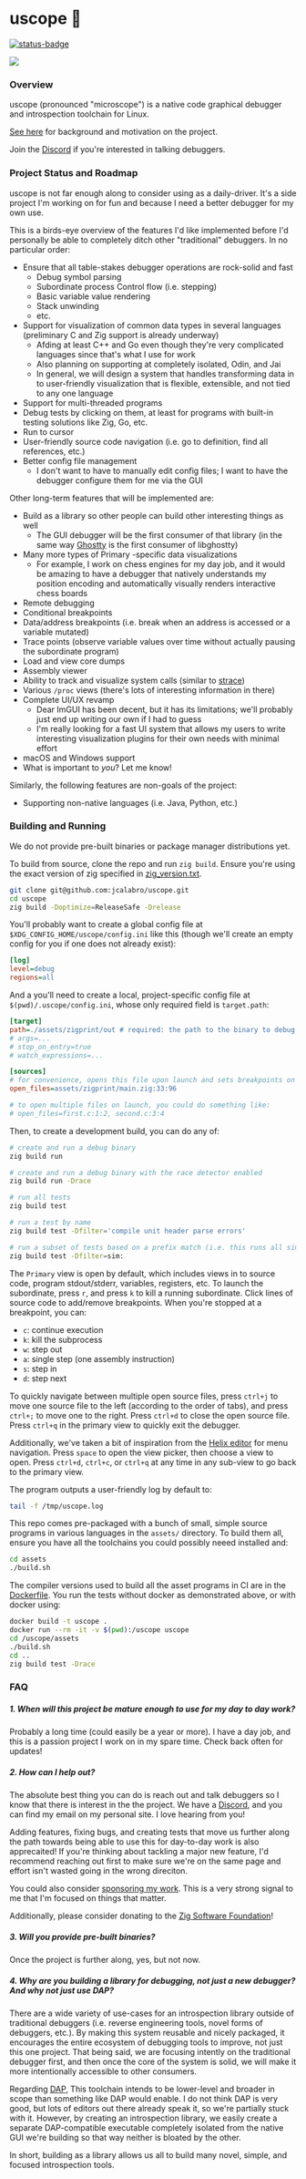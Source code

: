 # uscope 🔬

[![status-badge](https://ci.uscope.dev/api/badges/1/status.svg)](https://ci.uscope.dev/repos/1)

<img src="https://github.com/user-attachments/assets/8ad10ca9-42d1-4afe-8397-74b8a92a69f5" />

### Overview

uscope (pronounced "microscope") is a native code graphical debugger and introspection toolchain for Linux.

[See here](https://calabro.io/uscope) for background and motivation on the project.

Join the [Discord](https://discord.gg/bPWC6PZPhR) if you're interested in talking debuggers.

### Project Status and Roadmap

uscope is not far enough along to consider using as a daily-driver. It's a side project I'm working on for fun and because I need a better debugger for my own use.

This is a birds-eye overview of the features I'd like implemented before I'd personally be able to completely ditch other "traditional" debuggers. In no particular order:

- Ensure that all table-stakes debugger operations are rock-solid and fast
  - Debug symbol parsing
  - Subordinate process Control flow (i.e. stepping)
  - Basic variable value rendering
  - Stack unwinding
  - etc.
- Support for visualization of common data types in several languages (preliminary C and Zig support is already underway)
  - Afding at least C++ and Go even though they're very complicated languages since that's what I use for work
  - Also planning on supporting at completely isolated, Odin, and Jai
  - In general, we will design a system that handles transforming data in to user-friendly visualization that is flexible, extensible, and not tied to any one language
- Support for multi-threaded programs
- Debug tests by clicking on them, at least for programs with built-in testing solutions like Zig, Go, etc.
- Run to cursor
- User-friendly source code navigation (i.e. go to definition, find all references, etc.)
- Better config file management
  - I don't want to have to manually edit config files; I want to have the debugger configure them for me via the GUI

Other long-term features that will be implemented are:

- Build as a library so other people can build other interesting things as well
  - The GUI debugger will be the first consumer of that library (in the same way [Ghostty](https://github.com/mitchellh/ghostty) is the first consumer of libghostty)
- Many more types of Primary -specific data visualizations
  - For example, I work on chess engines for my day job, and it would be amazing to have a debugger that natively understands my position encoding and automatically visually renders interactive chess boards
- Remote debugging
- Conditional breakpoints
- Data/address breakpoints (i.e. break when an address is accessed or a variable mutated)
- Trace points (observe variable values over time without actually pausing the subordinate program)
- Load and view core dumps
- Assembly viewer
- Ability to track and visualize system calls (similar to [strace](https://man7.org/linux/man-pages/man1/strace.1.html))
- Various `/proc` views (there's lots of interesting information in there)
- Complete UI/UX revamp
  - Dear ImGUI has been decent, but it has its limitations; we'll probably just end up writing our own if I had to guess
  - I'm really looking for a fast UI system that allows my users to write interesting visualization plugins for their own needs with minimal effort
- macOS and Windows support
- What is important to _you_? Let me know!

Similarly, the following features are non-goals of the project:

- Supporting non-native languages (i.e. Java, Python, etc.)

### Building and Running

We do not provide pre-built binaries or package manager distributions yet.

To build from source, clone the repo and run `zig build`. Ensure you're using the exact version of zig specified in [zig_version.txt](https://github.com/jcalabro/uscope/blob/main/zig_version.txt).

```bash
git clone git@github.com:jcalabro/uscope.git
cd uscope
zig build -Doptimize=ReleaseSafe -Drelease
```

You'll probably want to create a global config file at `$XDG_CONFIG_HOME/uscope/config.ini` like this (though we'll create an empty config for you if one does not already exist):

```ini
[log]
level=debug
regions=all
```

And a you'll need to create a local, project-specific config file at `$(pwd)/.uscope/config.ini`, whose only required field is `target.path`:

```ini
[target]
path=./assets/zigprint/out # required: the path to the binary to debug
# args=...
# stop_on_entry=true
# watch_expressions=...

[sources]
# for convenience, opens this file upon launch and sets breakpoints on lines 33 and 96
open_files=assets/zigprint/main.zig:33:96

# to open multiple files on launch, you could do something like:
# open_files=first.c:1:2, second.c:3:4
```

Then, to create a development build, you can do any of:

```bash
# create and run a debug binary
zig build run

# create and run a debug binary with the race detector enabled
zig build run -Drace

# run all tests
zig build test

# run a test by name
zig build test -Dfilter='compile unit header parse errors'

# run a subset of tests based on a prefix match (i.e. this runs all simulator tests)
zig build test -Dfilter=sim:
```

The `Primary` view is open by default, which includes views in to source code, program stdout/stderr, variables, registers, etc. To launch the subordinate, press `r`, and press `k` to kill a running subordinate. Click lines of source code to add/remove breakpoints. When you're stopped at a breakpoint, you can:

- `c`: continue execution
- `k`: kill the subprocess
- `w`: step out
- `a`: single step (one assembly instruction)
- `s`: step in
- `d`: step next

To quickly navigate between multiple open source files, press `ctrl+j` to move one source file to the left (according to the order of tabs), and press `ctrl+;` to move one to the right. Press `ctrl+d` to close the open source file. Press `ctrl+q` in the primary view to quickly exit the debugger.

Additionally, we've taken a bit of inspiration from the [Helix editor](https://helix-editor.com/) for menu navigation. Press `space` to open the view picker, then choose a view to open. Press `ctrl+d`, `ctrl+c`, or `ctrl+q` at any time in any sub-view to go back to the primary view.

The program outputs a user-friendly log by default to:

```bash
tail -f /tmp/uscope.log
```

This repo comes pre-packaged with a bunch of small, simple source programs in various languages in the `assets/` directory. To build them all, ensure you have all the toolchains you could possibly neeed installed and:

```bash
cd assets
./build.sh
```

The compiler versions used to build all the asset programs in CI are in the [Dockerfile](https://github.com/jcalabro/uscope/blob/main/Dockerfile). You run the tests without docker as demonstrated above, or with docker using:

```bash
docker build -t uscope .
docker run --rm -it -v $(pwd):/uscope uscope
cd /uscope/assets
./build.sh
cd ..
zig build test -Drace
```

### FAQ

##### 1. When will this project be mature enough to use for my day to day work?

Probably a long time (could easily be a year or more). I have a day job, and this is a passion project I work on in my spare time. Check back often for updates!

##### 2. How can I help out?

The absolute best thing you can do is reach out and talk debuggers so I know that there is interest in the the project. We have a [Discord](https://discord.gg/bPWC6PZPhR), and you can find my email on my personal site. I love hearing from you!

Adding features, fixing bugs, and creating tests that move us further along the path towards being able to use this for day-to-day work is also apprecaited! If you're thinking about tackling a major new feature, I'd recommend reaching out first to make sure we're on the same page and effort isn't wasted going in the wrong direciton.

You could also consider [sponsoring my work](https://github.com/sponsors/jcalabro). This is a very strong signal to me that I'm focused on things that matter.

Additionally, please consider donating to the [Zig Software Foundation](https://ziglang.org/zsf/)!

##### 3. Will you provide pre-built binaries?

Once the project is further along, yes, but not now.

##### 4. Why are you building a library for debugging, not just a new debugger? And why not just use DAP?

There are a wide variety of use-cases for an introspection library outside of traditional debuggers (i.e. reverse engineering tools, novel forms of debuggers, etc.). By making this system reusable and nicely packaged, it encourages the entire ecosystem of debugging tools to improve, not just this one project. That being said, we are focusing intently on the traditional debugger first, and then once the core of the system is solid, we will make it more intentionally accessible to other consumers.

Regarding [DAP](https://microsoft.github.io/debug-adapter-protocol), This toolchain intends to be lower-level and broader in scope than something like DAP would enable. I do not think DAP is very good, but lots of editors out there already speak it, so we're partially stuck with it. However, by creating an introspection library, we easily create a separate DAP-compatible executable completely isolated from the native GUI we're building so that way neither is bloated by the other.

In short, building as a library allows us all to build many novel, simple, and focused introspection tools.
